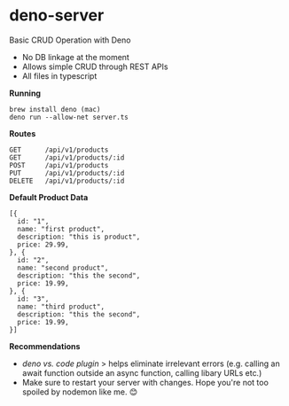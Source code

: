 # deno-server
Basic CRUD Operation with Deno

* No DB linkage at the moment 
* Allows simple CRUD through REST APIs 
* All files in typescript 

**Running**

```
brew install deno (mac)
deno run --allow-net server.ts
```
**Routes**
```
GET      /api/v1/products
GET      /api/v1/products/:id
POST     /api/v1/products
PUT      /api/v1/products/:id
DELETE   /api/v1/products/:id
```
**Default Product Data**
```
[{
  id: "1",
  name: "first product",
  description: "this is product",
  price: 29.99,
}, {
  id: "2",
  name: "second product",
  description: "this the second",
  price: 19.99,
}, {
  id: "3",
  name: "third product",
  description: "this the second",
  price: 19.99,
}]
```

**Recommendations**

* *deno vs. code plugin* > helps eliminate irrelevant errors (e.g. calling an await function outside an async function, calling libary URLs etc.) 
* Make sure to restart your server with changes. Hope you're not too spoiled by nodemon like me. 😊
